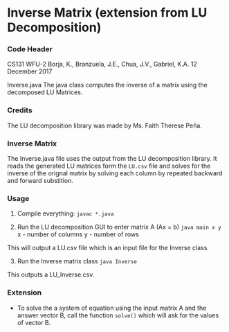 # Inverse Matrix (extension from LU Decomposition)

### Code Header
CS131 WFU-2
Borja, K., Branzuela, J.E., Chua, J.V., Gabriel, K.A.
12 December 2017

Inverse.java
The java class computes the inverse of a matrix using the decomposed LU Matrices.


### Credits
The LU decomposition library was made by Ms. Faith Therese Peña.


### Inverse Matrix
The Inverse.java file uses the output from the LU decomposition library. It reads the generated LU matrices form the `LU.csv` file and solves for the inverse of the orignal matrix by solving each column by repeated backward and forward substition.

### Usage
1. Compile everything:
`javac *.java`

2. Run the LU decomposition GUI to enter matrix A (Ax = b)
`java main x y`
x - number of columns
y - number of rows

This will output a LU.csv file which is an input file for the Inverse class.

3. Run the Inverse matrix class
`java Inverse`

This outputs a LU_Inverse.csv.


### Extension
- To solve the a system of equation using the input matrix A and the answer vector B, call the function `solve()` which will ask for the values of vector B.